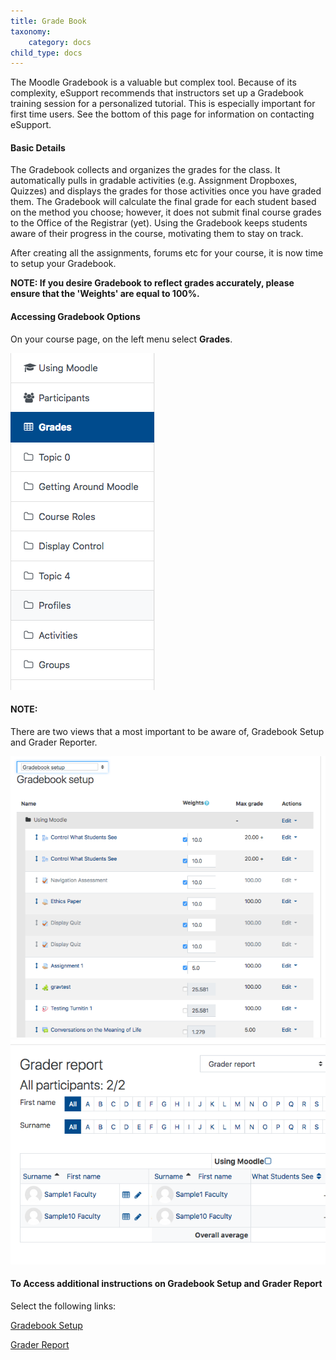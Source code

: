 ```yaml
---
title: Grade Book
taxonomy:
    category: docs
child_type: docs
---
```

The Moodle Gradebook is a valuable but complex tool. Because of its complexity, eSupport recommends that instructors set up a Gradebook training session for a personalized tutorial. This is especially important for first time users. See the bottom of this page for information on contacting eSupport.

#### Basic Details

The Gradebook collects and organizes the grades for the class. It automatically pulls in gradable activities \(e.g. Assignment Dropboxes, Quizzes\) and displays the grades for those activities once you have graded them. The Gradebook will calculate the final grade for each student based on the method you choose; however, it does not submit final course grades to the Office of the Registrar \(yet\). Using the Gradebook keeps students aware of their progress in the course, motivating them to stay on track.

After creating all the assignments, forums etc for your course, it is now time to setup your Gradebook.

**NOTE: If you desire Gradebook to reflect grades accurately, please ensure that the 'Weights' are equal to 100%.**

#### Accessing Gradebook Options

On your course page, on the left menu select **Grades**.

![](gradebook-overview-1.png)

#### NOTE:

There are two views that a most important to be aware of, Gradebook Setup and Grader Reporter.

![](gradebook-overview-2.png) ![](gradebook-overview-3.png)

#### To Access additional instructions on Gradebook Setup and Grader Report

Select the following links:

[Gradebook Setup](https://twonline.gitbook.io/moodlefaq/gradebook/gradebook-setup)

[Grader Report](https://twonline.gitbook.io/moodlefaq/gradebook/grader-report)
